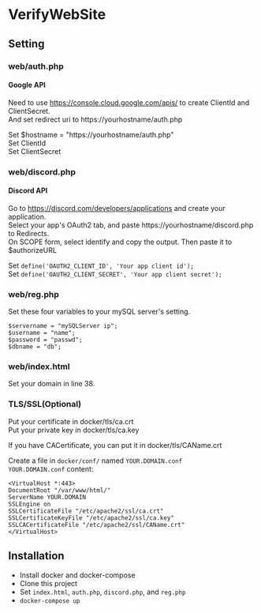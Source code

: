 # VerifyWebSite

## Setting

### web/auth.php

#### Google API
Need to use https://console.cloud.google.com/apis/ to create ClientId and ClientSecret.  
And set redirect uri to https://yourhostname/auth.php  

Set $hostname = "https://yourhostname/auth.php"  
Set ClientId  
Set ClientSecret  

### web/discord.php

#### Discord API
Go to https://discord.com/developers/applications and create your application.  
Select your app's OAuth2 tab, and paste https://yourhostname/discord.php to Redirects.  
On SCOPE form, select identify and copy the output. Then paste it to $authorizeURL  

Set ```define('OAUTH2_CLIENT_ID', 'Your app client id');```  
Set ```define('OAUTH2_CLIENT_SECRET', 'Your app client secret');```  

### web/reg.php
Set these four variables to your mySQL server's setting.  
```
$servername = "mySQLServer ip";
$username = "name";
$password = "passwd";
$dbname = "db";
```
### web/index.html
Set your domain in line 38.

### TLS/SSL(Optional)
Put your certificate in docker/tls/ca.crt  
Put your private key in docker/tls/ca.key  

If you have CACertificate, you can put it in docker/tls/CAName.crt  

Create a file in ```docker/conf/``` named ```YOUR.DOMAIN.conf```  
```YOUR.DOMAIN.conf``` content:
```
<VirtualHost *:443>
DocumentRoot "/var/www/html/"
ServerName YOUR.DOMAIN
SSLEngine on
SSLCertificateFile "/etc/apache2/ssl/ca.crt"
SSLCertificateKeyFile "/etc/apache2/ssl/ca.key"
SSLCACertificateFile "/etc/apache2/ssl/CAName.crt"
</VirtualHost>
```

## Installation
- Install docker and docker-compose
- Clone this project
- Set ```index.html```, ```auth.php```, ```discord.php```, and ```reg.php```
- ```docker-compose up```
  

